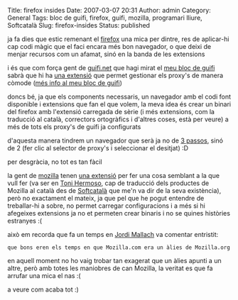 Title: firefox insides
Date: 2007-03-07 20:31
Author: admin
Category: General
Tags: bloc de guifi, firefox, guifi, mozilla, programari lliure, Softcatalà
Slug: firefox-insides
Status: published

ja fa dies que estic remenant el <a href="http://www.mozilla-europe.org/ca/" target="_blank" rel="noopener">firefox</a> una mica per dintre, res de aplicar-hi cap codi màgic que el faci encara més bon navegador, o que deixi de menjar recursos com un afamat, sinó en la banda de les extensions

i és que com força gent de <a href="http://guifi.net" target="_blank" rel="noopener">guifi.net</a> que hagi mirat el <a href="http://guifi.net/ca/blog/29" target="_blank" rel="noopener">meu bloc de guifi</a> sabrà que hi ha <a href="https://addons.mozilla.org/firefox/125/" target="_blank" rel="noopener">una extensió</a> que permet gestionar els proxy's de manera còmode (<a href="http://guifi.net/ca/node/5148" target="_blank" rel="noopener">més info al meu bloc de guifi</a>)

doncs bé, ja que els components necessaris, un navegador amb el codi font disponible i extensions que fan el que volem, la meva idea és crear un binari del firefox amb l'extensió carregada de sèrie (i més extensions, com la traducció al català, correctors ortogràfics i d'altres coses, està per veure) a més de tots els proxy's de guifi ja configurats

d'aquesta manera tindrem un navegador que serà ja no de <a href="http://guifi.net/ca/trespassos" target="_blank" rel="noopener">3 passos</a>, sinó de 2 (fer clic al selector de proxy's i seleccionar el desitjat) :D

per desgràcia, no tot es tan fàcil

la gent de <a href="http://www.mozilla.com" target="_blank" rel="noopener">mozilla</a> tenen <a href="http://www.mozilla.org/projects/cck/firefox/" target="_blank" rel="noopener">una extensió</a> per fer una cosa semblant a la que vull fer (va ser en <a href="http://www.cau.cat/blog" target="_blank" rel="noopener">Toni Hermoso</a>, cap de traducció dels productes de Mozilla al català des de <a href="http://www.softcatala.cat" target="_blank" rel="noopener">Softcatalà</a> que me'n va dir de la seva existència), però no exactament el mateix, ja que pel que he pogut entendre de treballar-hi a sobre, no permet carregar configuracions i a més si hi afegeixes extensions ja no et permeten crear binaris i no se quines històries estranyes :(

això em recorda que fa un temps en <a href="http://oskuro.net/blog/" target="_blank" rel="noopener">Jordi Mallach</a> va comentar entristit:

    que bons eren els temps en que Mozilla.com era un àlies de Mozilla.org

en aquell moment no ho vaig trobar tan exagerat que un àlies apunti a un altre, però amb totes les maniobres de can Mozilla, la veritat es que fa arrufar una mica el nas :(

a veure com acaba tot :)
